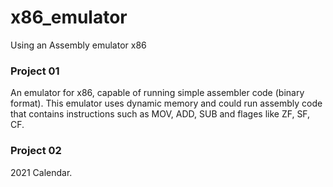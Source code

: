 # x86_emulator
Using an Assembly emulator x86

### Project 01
An emulator for x86, capable of running simple assembler 
code (binary format). This emulator uses dynamic memory and could run assembly code that contains 
instructions such as MOV, ADD, SUB and flages like ZF, SF, CF.

### Project 02 
2021 Calendar. 
